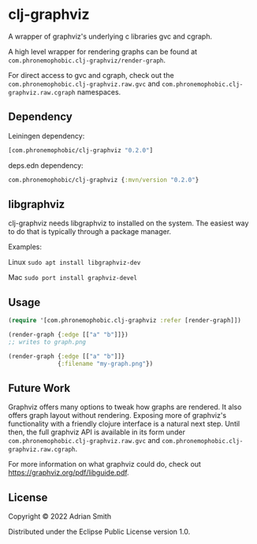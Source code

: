 # clj-graphviz

A wrapper of graphviz's underlying c libraries gvc and cgraph. 

A high level wrapper for rendering graphs can be found at `com.phronemophobic.clj-graphviz/render-graph`.

For direct access to gvc and cgraph, check out the `com.phronemophobic.clj-graphviz.raw.gvc` and `com.phronemophobic.clj-graphviz.raw.cgraph` namespaces.

## Dependency

Leiningen dependency:

```clojure
[com.phronemophobic/clj-graphviz "0.2.0"]
```

deps.edn dependency:

```clojure
com.phronemophobic/clj-graphviz {:mvn/version "0.2.0"}
```

## libgraphviz

clj-graphviz needs libgraphviz to installed on the system. The easiest way to do that is typically through a package manager.

Examples:

Linux
`sudo apt install libgraphviz-dev`

Mac
`sudo port install graphviz-devel`

## Usage

```clojure
(require '[com.phronemophobic.clj-graphviz :refer [render-graph]])

(render-graph {:edge [["a" "b"]]})
;; writes to graph.png

(render-graph {:edge [["a" "b"]]}
              {:filename "my-graph.png"})

```

## Future Work

Graphviz offers many options to tweak how graphs are rendered. It also offers graph layout without rendering. Exposing more of graphviz's functionality with a friendly clojure interface is a natural next step. Until then, the full graphviz API is available in its form under `com.phronemophobic.clj-graphviz.raw.gvc` and `com.phronemophobic.clj-graphviz.raw.cgraph`.

For more information on what graphviz could do, check out https://graphviz.org/pdf/libguide.pdf.

## License

Copyright © 2022 Adrian Smith

Distributed under the Eclipse Public License version 1.0.
